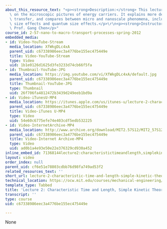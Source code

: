 ```yaml
---
about_this_resource_text: "<p><strong>Description:</strong> This lecture elaborates\
  \ on the microscopic pictures of energy carriers. It explains more details on energy\
  \ transfer, and compares between micro and nanoscale phenomena, including classical\
  \ size effects and quantum size effects.</p>\r\n<p><strong>Instructor:</strong>\
  \ Prof. Gang Chen</p>"
course_id: 2-57-nano-to-macro-transport-processes-spring-2012
embedded_media:
- id: Video-YouTube-Stream
  media_location: XfWkgDLc4xA
  parent_uid: c67338986eec3a4776be155ec475449e
  title: Video-YouTube-Stream
  type: Video
  uid: 1b1e0126d1625d3fe3233d74cb66f5fa
- id: Thumbnail-YouTube-JPG
  media_location: https://img.youtube.com/vi/XfWkgDLc4xA/default.jpg
  parent_uid: c67338986eec3a4776be155ec475449e
  title: Thumbnail-YouTube-JPG
  type: Thumbnail
  uid: 26f706fa4812472b3439d249eeb1bd9a
- id: Video-iTunesU-MP4
  media_location: https://itunes.apple.com/us/itunes-u/lecture-2-characteristic-time/id589004669?i=128914919
  parent_uid: c67338986eec3a4776be155ec475449e
  title: Video-iTunes U-MP4
  type: Video
  uid: 54e60c6775efe74e403cdf5edb532225
- id: Video-InternetArchive-MP4
  media_location: http://www.archive.org/download/MIT2.57S12/MIT2_57S12_lec02_300k.mp4
  parent_uid: c67338986eec3a4776be155ec475449e
  title: Video-Internet Archive-MP4
  type: Video
  uid: ad0b1a4e93e50e22e376329cd930a452
inline_embed_id: 71368144lecture2:characteristictimeandlength,simplekinetictheory76616650
layout: video
order_index: null
parent_uid: cf6e51e78803cdbb76d98fa749ad53f2
related_resources_text: ''
short_url: lecture-2-characteristic-time-and-length-simple-kinetic-theory
technical_location: https://ocw.mit.edu/courses/mechanical-engineering/2-57-nano-to-macro-transport-processes-spring-2012/video-lectures/lecture-2-characteristic-time-and-length-simple-kinetic-theory
template_type: Tabbed
title: 'Lecture 2: Characteristic Time and Length, Simple Kinetic Theory'
transcript: ''
type: course
uid: c67338986eec3a4776be155ec475449e

---
```

None